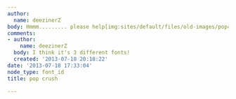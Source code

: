 ```yaml
---
author:
  name: deezinerZ
body: Hmmm......... please help[img:sites/default/files/old-images/popcrush-971_5597.jpg]
comments:
- author:
    name: deezinerZ
  body: I think it's 3 different fonts!
  created: '2013-07-18 20:18:22'
date: '2013-07-18 17:33:04'
node_type: font_id
title: pop crush

---
```

